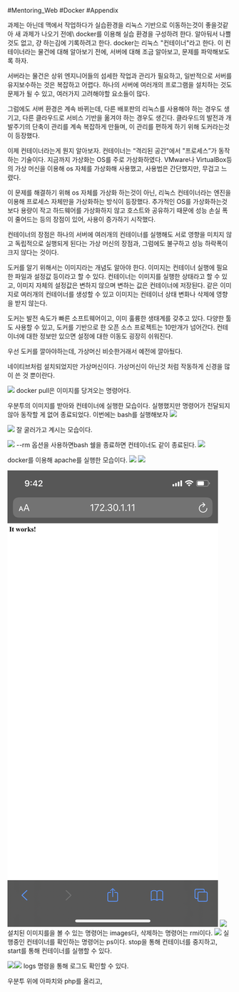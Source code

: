 #Mentoring_Web #Docker #Appendix

과제는 아닌데 맥에서 작업하다가 실습환경을 리눅스 기반으로 이동하는것이 좋을것같아 새 과제가 나오기 전에\ docker를 이용해 실습 환경을 구성하려 한다. 알아둬서 나쁠것도 없고, 걍 하는김에 기록하려고 한다.
docker는 리눅스 "컨테이너"라고 한다. 이 컨테이너라는 물건에 대해 알아보기 전에, 서버에
대해 조금 알아보고, 문제를 파악해보도록 하자.

서버라는 물건은 상위 엔지니어들의 섬세한 작업과 관리가 필요하고, 일반적으로 서버를 유지보수하는 것은 복잡하고 어렵다. 하나의 서버에 여러개의 프로그램을 설치하는 것도 문제가 될 수 있고, 여러가지 고려해야할 요소들이 많다.

그럼에도 서버 환경은 계속 바뀌는데, 다른 배포판의 리눅스를 사용해야 하는 경우도 생기고, 다른 클라우드로 서비스 기반을 옮겨야 하는 경우도 생긴다. 클라우드의 발전과 개발주기의 단축이 관리를 계속 복잡하게 만들며, 이 관리를 편하게 하기 위해 도커라는것이 등장했다. 

이제 컨테이너라는게 뭔지 알아보자. 컨테이너는 “격리된 공간"에서 "프로세스”가 동작하는 기술이다. 지금까지 가상화는 OS를 주로 가상화하였다. VMware나 VirtualBox등의 가상 머신을 이용해 os 자체를 가상화해 사용했고, 사용법은 간단했지만, 무겁고 느렸다. 

이 문제를 해결하기 위해 os 자체를 가상화 하는것이 아닌, 리눅스 컨테이너라는 엔진을 이용해 프로세스 자체만을 가상화하는 방식이 등장했다.  추가적인 OS를 가상화하는것보다 용량이 작고 하드웨어를 가상화하지 않고 호스트와 공유하기 때문에 성능 손실 폭이 줄어드는 등의 장점이 있어, 사용이 증가하기 시작했다.

컨테이너의 장점은 하나의 서버에 여러개의 컨테이너를 실행해도 서로 영향을 미치지 않고 독립적으로 실행되게 된다는 가상 머신의 장점과, 그럼에도 불구하고 성능 하락폭이 크지 않다는 것이다.

도커를 알기 위해서는 이미지라는 개념도 알아야 한다. 이미지는 컨테이너 실행에 필요한 파일과 설정값 등이라고 할 수 있다. 컨테이너는 이미지를 실행한 상태라고 할 수 있고, 이미지 자체의 설정값은 변하지 않으며 변하는 값은 컨테이너에 저장된다. 같은 이미지로 여러개의 컨테이너를 생성할 수 있고 이미지는 컨테이너 상태 변화나 삭제에 영향을 받지 않는다. 

도커는 발전 속도가 빠른 소프트웨어이고, 이미 훌륭한 생태계를 갖추고 있다. 다양한 툴도 사용할 수 있고, 도커를 기반으로 한 오픈 소스 프로젝트는 10만개가 넘어간다. 컨테이너에 대한 정보만 있으면 설정에 대한 이동도 굉장히 쉬워진다.

우선 도커를 깔아야하는데, 가상머신 비슷한거래서 예전에 깔아뒀다.


네이티브처럼 설치되었지만 가상머신이다. 가상머신이 아닌것 처럼 작동하게 신경을 많이 쓴 것 뿐이란다.

![](docker_basic_usage/%E1%84%89%E1%85%B3%E1%84%8F%E1%85%B3%E1%84%85%E1%85%B5%E1%86%AB%E1%84%89%E1%85%A3%E1%86%BA%202020-03-30%20%E1%84%8B%E1%85%A9%E1%84%92%E1%85%AE%209.26.06.png)
docker pull은 이미지를 당겨오는 명령어다.

우분투의 이미지를 받아와 컨테이너에 실행한 모습이다. 실행했지만 명령어가 전달되지 않아 동작할 게 없어 종료되었다. 이번에는 bash를 실행해보자
![](docker_basic_usage/%E1%84%89%E1%85%B3%E1%84%8F%E1%85%B3%E1%84%85%E1%85%B5%E1%86%AB%E1%84%89%E1%85%A3%E1%86%BA%202020-03-30%20%E1%84%8B%E1%85%A9%E1%84%92%E1%85%AE%209.29.53.png)

![](docker_basic_usage/%E1%84%89%E1%85%B3%E1%84%8F%E1%85%B3%E1%84%85%E1%85%B5%E1%86%AB%E1%84%89%E1%85%A3%E1%86%BA%202020-03-30%20%E1%84%8B%E1%85%A9%E1%84%92%E1%85%AE%209.31.01.png)
잘 굴러가고 계시는 모습이다. 

![](docker_basic_usage/%E1%84%89%E1%85%B3%E1%84%8F%E1%85%B3%E1%84%85%E1%85%B5%E1%86%AB%E1%84%89%E1%85%A3%E1%86%BA%202020-03-30%20%E1%84%8B%E1%85%A9%E1%84%92%E1%85%AE%209.31.46.png)
--rm 옵션을 사용하면bash 쉘을 종료하면 컨테이너도 같이 종료된다.
![](docker_basic_usage/%E1%84%89%E1%85%B3%E1%84%8F%E1%85%B3%E1%84%85%E1%85%B5%E1%86%AB%E1%84%89%E1%85%A3%E1%86%BA%202020-03-30%20%E1%84%8B%E1%85%A9%E1%84%92%E1%85%AE%209.36.04.png)

docker를 이용해 apache를 실행한 모습이다.
![](docker_basic_usage/%E1%84%89%E1%85%B3%E1%84%8F%E1%85%B3%E1%84%85%E1%85%B5%E1%86%AB%E1%84%89%E1%85%A3%E1%86%BA%202020-03-30%20%E1%84%8B%E1%85%A9%E1%84%92%E1%85%AE%209.39.12.png)
![](docker_basic_usage/%E1%84%89%E1%85%B3%E1%84%8F%E1%85%B3%E1%84%85%E1%85%B5%E1%86%AB%E1%84%89%E1%85%A3%E1%86%BA%202020-03-30%20%E1%84%8B%E1%85%A9%E1%84%92%E1%85%AE%209.39.43.png)

![](docker_basic_usage/Photo%20Mar%2030,%202020%2094303%20PM.jpg)
![](docker_basic_usage/%E1%84%89%E1%85%B3%E1%84%8F%E1%85%B3%E1%84%85%E1%85%B5%E1%86%AB%E1%84%89%E1%85%A3%E1%86%BA%202020-03-30%20%E1%84%8B%E1%85%A9%E1%84%92%E1%85%AE%209.56.27.png)
설치된 이미지를을 볼 수 있는 명령어는  images다, 삭제하는 명령어는 rmi이다.
![](docker_basic_usage/%E1%84%89%E1%85%B3%E1%84%8F%E1%85%B3%E1%84%85%E1%85%B5%E1%86%AB%E1%84%89%E1%85%A3%E1%86%BA%202020-03-30%20%E1%84%8B%E1%85%A9%E1%84%92%E1%85%AE%209.58.17.png)
실행중인 컨테이너를 확인하는 명령어는 ps이다. stop을 통해 컨테이너를 중지하고, start를 통해 컨테이너를 실행할 수 있다.

![](docker_basic_usage/%E1%84%89%E1%85%B3%E1%84%8F%E1%85%B3%E1%84%85%E1%85%B5%E1%86%AB%E1%84%89%E1%85%A3%E1%86%BA%202020-03-30%20%E1%84%8B%E1%85%A9%E1%84%92%E1%85%AE%2010.00.22.png)![](docker_basic_usage/%E1%84%89%E1%85%B3%E1%84%8F%E1%85%B3%E1%84%85%E1%85%B5%E1%86%AB%E1%84%89%E1%85%A3%E1%86%BA%202020-03-30%20%E1%84%8B%E1%85%A9%E1%84%92%E1%85%AE%209.59.24.png)
logs 명령을 통해 로그도 확인할 수 있다.

우분투 위에 아파치와 php를 올리고, 
